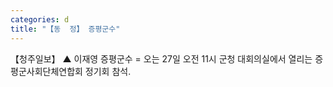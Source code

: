 ```yaml
---
categories: d
title: "【동  정】 증평군수"
---
```

【청주일보】 ▲ 이재영 증평군수 = 오는 27일 오전 11시 군청 대회의실에서 열리는 증평군사회단체연합회 정기회 참석.